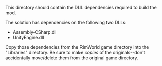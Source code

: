 ﻿This directory should contain the DLL dependencies required to build the mod.
                                                                            
The solution has dependencies on the following two DLLs:
- Assembly-CSharp.dll
- UnityEngine.dll

Copy those dependencies from the RimWorld game directory into the "Libraries" directory.  Be sure to make _copies_ of the originals--don't accidentally move/delete them from the original game directory.
